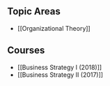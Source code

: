 ## Topic Areas

* [[Organizational Theory]]

## Courses

* [[Business Strategy I (2018)]]
* [[Business Strategy II (2017)]]